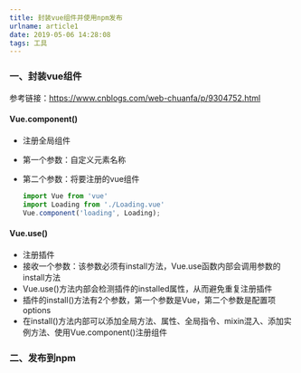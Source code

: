 ```yaml
---
title: 封装vue组件并使用npm发布
urlname: article1
date: 2019-05-06 14:28:08
tags: 工具
---
```


### 一、封装vue组件

参考链接：https://www.cnblogs.com/web-chuanfa/p/9304752.html



#### Vue.component()

- 注册全局组件

- 第一个参数：自定义元素名称

- 第二个参数：将要注册的vue组件

  ```javascript
  import Vue from 'vue'
  import Loading from './Loading.vue'
  Vue.component('loading', Loading);
  ```

#### Vue.use()

- 注册插件
- 接收一个参数：该参数必须有install方法，Vue.use函数内部会调用参数的install方法
- Vue.use()方法内部会检测插件的installed属性，从而避免重复注册插件
- 插件的install()方法有2个参数，第一个参数是Vue，第二个参数是配置项options
- 在install()方法内部可以添加全局方法、属性、全局指令、mixin混入、添加实例方法、使用Vue.component()注册组件

### 二、发布到npm

